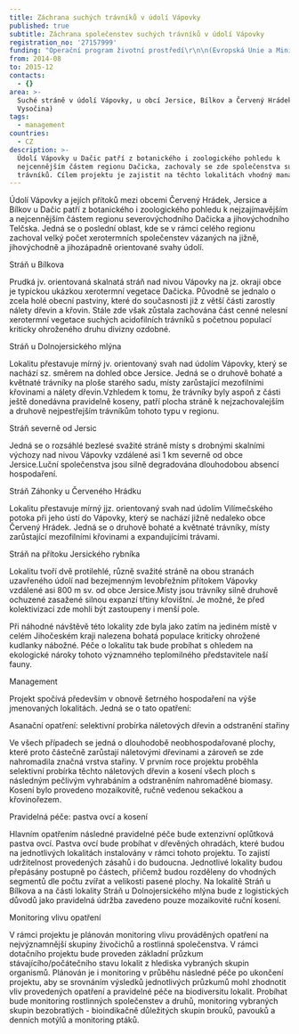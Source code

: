 ```yaml
---
title: Záchrana suchých trávníků v údolí Vápovky
published: true
subtitle: Záchrana společenstev suchých trávníků v údolí Vápovky
registration_no: '27157999'
funding: "Operační program životní prostředí\r\n\n(Evropská Unie a Ministerstvo životního prostředí České republiky)\r\n\n\r\n\n![](/media/banner-opzp_erdf_cmyk.jpg)\n\nPodporováno z Evropského fondu pro regionální rozvoj"
from: 2014-08
to: 2015-12
contacts:
  - {}
area: >-
  Suché stráně v údolí Vápovky, u obcí Jersice, Bílkov a Červený Hrádek (kraj
  Vysočina)
tags:
  - management
countries:
  - CZ
description: >-
  Údolí Vápovky u Dačic patří z botanického i zoologického pohledu k
  nejcennějším částem regionu Dačicka, zachovaly se zde společenstva suchých
  trávníků. Cílem projektu je zajistit na těchto lokalitách vhodný management.
---
```

Údolí Vápovky a jejích přítoků mezi obcemi Červený Hrádek, Jersice a Bílkov u Dačic patří z botanického i zoologického pohledu k nejzajímavějším a nejcennějším částem regionu severovýchodního Dačicka a jihovýchodního Telčska. Jedná se o poslední oblast, kde se v rámci celého regionu zachoval velký počet xerotermních společenstev vázaných na jižně, jihovýchodně a jihozápadně orientované svahy údolí. 

Stráň u Bílkova

Prudká jv. orientovaná skalnatá stráň nad nivou Vápovky na jz. okraji obce je typickou ukázkou xerotermní vegetace Dačicka. Původně se jednalo o zcela holé obecní pastviny, které do současnosti již z větší části zarostly nálety dřevin a křovin. Stále zde však zůstala zachována část cenné nelesní xerotermní vegetace suchých acidofilních trávníků s početnou populací kriticky ohroženého druhu divizny ozdobné.

Stráň u Dolnojersického mlýna

Lokalitu přestavuje mírný jv. orientovaný svah nad údolím Vápovky, který se nachází sz. směrem na dohled obce Jersice. Jedná se o druhově bohaté a květnaté trávníky na ploše starého sadu, místy zarůstající mezofilními křovinami a nálety dřevin.Vzhledem k tomu, že trávníky byly aspoň z části ještě donedávna pravidelně koseny, patří plocha stráně k nejzachovalejším a druhově nejpestřejším trávníkům tohoto typu v regionu.

Stráň severně od Jersic

Jedná se o rozsáhlé bezlesé svažité stráně místy s drobnými skalními výchozy nad nivou Vápovky vzdálené asi 1 km severně od obce Jersice.Luční společenstva jsou silně degradována dlouhodobou absencí hospodaření.





 

Stráň Záhonky u Červeného Hrádku

Lokalitu přestavuje mírný jjz. orientovaný svah nad údolím Vilímečského potoka při jeho ústí do Vápovky, který se nachází jižně nedaleko obce Červený Hrádek. Jedná se o druhově bohaté a květnaté trávníky, místy zarůstající mezofilními křovinami a expandujícími trávami. 





 

Stráň na přítoku Jersického rybníka

Lokalitu tvoří dvě protilehlé, různě svažité stráně na obou stranách uzavřeného údolí nad bezejmenným levobřežním přítokem Vápovky vzdálené asi 800 m sv. od obce Jersice.Místy jsou trávníky silně druhově ochuzené zasažené silnou expanzí třtiny křovištní. Je možné, že před kolektivizací zde mohli být zastoupeny i menší pole.

Při náhodné návštěvě této lokality zde byla jako zatím na jediném místě v celém Jihočeském kraji nalezena bohatá populace kriticky ohrožené kudlanky nábožné. Péče o lokalitu tak bude probíhat s ohledem na ekologické nároky tohoto významného teplomilného představitele naší fauny.

Management

Projekt spočívá především v obnově šetrného hospodaření na výše jmenovaných lokalitách. Jedná se o tato opatření: 

Asanační opatření: selektivní probírka náletových dřevin a odstranění stařiny

Ve všech případech se jedná o dlouhodobě neobhospodařované plochy, které proto částečně zarůstají náletovými dřevinami a zároveň se zde nahromadila značná vrstva stařiny. V prvním roce projektu proběhla selektivní probírka těchto náletových dřevin a kosení všech ploch s následným pečlivým vyhrabáním a odstraněním nahromaděné biomasy. Kosení bylo provedeno mozaikovitě, ručně vedenou sekačkou a křovinořezem. 





 

Pravidelná péče: pastva ovcí a kosení

Hlavním opatřením následné pravidelné péče bude extenzivní oplůtková pastva ovcí. Pastva ovcí bude probíhat v dřevěných ohradách, které budou na jednotlivých lokalitách instalovány v rámci tohoto projektu. To zajistí udržitelnost provedených zásahů i do budoucna. Jednotlivé lokality budou přepásány postupně po částech, přičemž budou rozděleny do vhodných segmentů dle počtu zvířat a velikosti pasené plochy. Na lokalitě Stráň u Bílkova a na části lokality Stráň u Dolnojersického mlýna bude z logistických důvodů jako pravidelná údržba zavedeno pouze mozaikovité ruční kosení. 

Monitoring vlivu opatření

V rámci projektu je plánován monitoring vlivu prováděných opatření na nejvýznamnější skupiny živočichů a rostlinná společenstva. V rámci dotačního projektu bude proveden základní průzkum stávajícího/počátečního stavu lokalit z hlediska vybraných skupin organismů. Plánován je i monitoring v průběhu následné péče po ukončení projektu, aby se srovnáním výsledků jednotlivých průzkumů mohl zhodnotit vliv provedených opatření a pravidelné péče na biodiversitu lokalit. Probíhat bude monitoring rostlinných společenstev a druhů, monitoring vybraných skupin bezobratlých - bioindikačně důležitých skupin brouků, pavouků a denních motýlů a monitoring ptáků.

